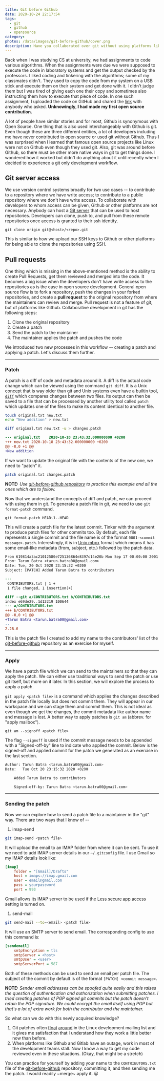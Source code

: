 ```yaml
---
title: Git before Github
date: 2020-10-24 22:17:54
tags:
  - git
  - github
  - opensource
category:
photos: /data/images/git-before-github/cover.png
description: Have you collaborated over git without using platforms like Github? I haven't either. But git is distributed in itself so it is possible and here is how.
---
```


Back when I was studying CS at university, we had assignments to code various algorithms. When the assignments were due we were supposed to execute the code in laboratory systems and get the output checked by the professors. I liked coding and tinkering with the algorithms; some of my classmates didn't. They used to copy the code from my system on a USB stick and execute them on their system and get done with it. I didn't judge them but I was tired of giving each one their copy and sometimes also instructing them how to execute that piece of code. In one such assignment, I uploaded the code on GitHub and shared the [link][re2nfa-repo] with anybody who asked. __Unknowingly, I had made my first open source contribution.__

A lot of people have similar stories and for most, Github is synonymous with Open Source. One thing that is also used interchangeably with Github is git. Even though these are three different entities, a lot of developers including me have never contributed to open source or used git without Github. Thus I was surprised when I learned that famous open source projects like Linux were not on Github even though they used git. Also, git was around before Github, so there must be other more native ways in git to get things done. I wondered how it worked but didn't do anything about it until recently when I decided to experience a git only development workflow.

## Git server access
We use version control systems broadly for two use cases -- to contribute to a repository where we have write access; to contribute to a public repository where we don't have write access. To collaborate with developers to whom access can be given, Github or other platforms are not necessary. Anybody can host a [Git server][git-server-guide] that can be used to host repositories. Developers can clone, push to, and pull from these remote repositories once access is granted to their ssh identity.

```
git clone origin git@<host>/<repo>.git
```

This is similar to how we upload our SSH keys to Github or other platforms for being able to clone the repositories using SSH.

## Pull requests
One thing which is missing in the above-mentioned method is the ability to create Pull Requests, get them reviewed and merged into the code. It becomes a big issue when the developers don't have write access to the repositories as is the case in open source development. General open source flow is to fork a repository, push the changes in your forked repositories, and create a __pull request__ to the original repository from where the maintainers can review and merge. Pull request is not a feature of git, but of platforms like Github. Collaborative development in git has the following steps:
1. Clone the original repository
2. Create a patch
3. Send the patch to the maintainer
4. The maintainer applies the patch and pushes the code

We introduced two new processes in this workflow -- creating a patch and applying a patch. Let's discuss them further.

---
### Patch
A patch is a diff of code and metadata around it. A diff is the actual code change which can be viewed using the command `git diff`. It is a Unix concept that is way older than git and Unix systems even have a builtin tool, [`diff`][diff-man-page] which compares changes between two files. Its output can then be saved to a file that can be processed by another utility tool called `patch` which updates one of the files to make its content identical to another file.
```sh
touch original.txt new.txt
echo "New addition" > new.txt
```
```sh
diff original.txt new.txt -u > changes.patch
```
```patch changes.patch
--- original.txt	2020-10-18 23:43:32.000000000 +0200
+++ new.txt	2020-10-18 23:43:32.000000000 +0200
@@ -0,0 +1 @@
+New addition
```
If we want to update the original file with the contents of the new one, we need to "patch" it.
```sh
patch original.txt changes.patch
```
__NOTE:__ _Use [git-before-github repository][git-before-github-repo] to practice this example and all the ones which are to follow._

Now that we understand the concepts of diff and patch, we can proceed with using them in git. To generate a patch file in git, we need to use `git format-patch` command.
```
git format-patch HEAD~1..HEAD
```

This will create a patch file for the latest commit. Tinker with the argument to produce patch files for other commits too. By default, each file represents a single commit and the file name is of the format `0001-<commit message>.patch`. Interestingly, it is in [Unix mbox][unix-mbox-wiki] format which means it has some email-like metadata (from, subject, etc.) followed by the patch data.
```patch 0001-Added-Tarun-Batra-to-contributors.patch
From 619814a3ac21012580e725136864e8397c14e20b Mon Sep 17 00:00:00 2001
From: Tarun Batra <tarun.batra00@gmail.com>
Date: Tue, 20 Oct 2020 23:15:32 +0200
Subject: [PATCH] Added Tarun Batra to contributors

---
 CONTRIBUTORS.txt | 1 +
 1 file changed, 1 insertion(+)

diff --git a/CONTRIBUTORS.txt b/CONTRIBUTORS.txt
index e69de29..1d12219 100644
--- a/CONTRIBUTORS.txt
+++ b/CONTRIBUTORS.txt
@@ -0,0 +1 @@
+Tarun Batra <tarun.batra00@gmail.com>
--
2.28.0
```
This is the patch file I created to add my name to the contributors' list of the [git-before-github][git-before-github-repo] repository as an exercise for myself.

---
### Apply
We have a patch file which we can send to the maintainers so that they can apply the patch. We can either use traditional ways to send the patch or use git itself, but more on it later. In this section, we will explore the process to apply a patch.

`git apply <patch file>` is a command which applies the changes described in the patch file locally but does not commit them. They will appear in our workspace and we can stage them and commit them. This is not ideal as even though we get the changes, the commit metadata like author name and message is lost. A better way to apply patches is `git am` (abbrev. for "apply mailbox").
```
git am --signoff <patch file>
```
The flag `--signoff` is used if the commit message needs to be appended with a "Signed-off-by" line to indicate who applied the commit. Below is the signed-off and applied commit for the patch we generated as an exercise in the last section.
```sh git log
Author: Tarun Batra <tarun.batra00@gmail.com>
Date:   Tue Oct 20 23:15:32 2020 +0200

    Added Tarun Batra to contributors

    Signed-off-by: Tarun Batra <tarun.batra00@gmail.com>
```
---
### Sending the patch
Now we can explore how to send a patch file to a maintainer in the "git" way. There are two ways that I know of --

1. imap-send
```sh
git imap-send <patch file>
```
It will upload the email to an IMAP folder from where it can be sent. To use it we need to add IMAP server details in our `~/.gitconfig` file. I use Gmail so my IMAP details look like:
```ini
[imap]
	folder = "[Gmail]/Drafts"
	host = imaps://imap.gmail.com
	user = email@gmail.com
	pass = yourpassword
	port = 993
```
Gmail allows its IMAP server to be used if the [Less secure app access][google-less-secure-setting] setting is turned on.

1. send-mail
```sh
git send-mail --to=<email> <patch file>
```
It will use an SMTP server to send email. The corresponding config to use this command is:
```ini
[sendemail]
	smtpEncryption = tls
	smtpServer = <host>
	smtpUser = <user>
	smtpServerPort = 587
```
Both of these methods can be used to send an email per patch file. The subject of the commit by default is of the format `[PATCH] <commit message>`.

__NOTE:__ _Sender email addresses can be spoofed quite easily and this raises the question of authentication and authorization when submitting patches. I tried creating patches of PGP signed git commits but the patch doesn't retain the PGP signature. We could encrypt the email itself using PGP but that's a lot of extra work for both the contributor and the maintainer._

So what can we do with this newly acquired knowledge?
1. Git patches often [float][lkml-1] [around][lkml-2] in the Linux development mailing list and it gives me satisfaction that I understand how they work a little better now than before.
2. When platforms like Github and Gitlab have an outage, work in most of the development teams stall. Now I know a way to get my code reviewed even in these situations. (Okay, that might be a stretch)

You can practice for yourself by adding your name to the `CONTRIBUTORS.txt` file of the [git-before-github][git-before-github-repo] repository, committing it, and then sending me the patch. I would readily ~merge~ apply it. 😀

[re2nfa-repo]: https://github.com/tarunbatra/re2nfa
[git-server-guide]: https://git-scm.com/book/en/v2/Git-on-the-Server-Setting-Up-the-Server
[diff-man-page]: https://man7.org/linux/man-pages/man1/diff.1.html
[git-before-github-repo]: https://github.com/tarunbatra/git-before-github
[unix-mbox-wiki]: https://en.wikipedia.org/wiki/Mbox
[google-less-secure-setting]: https://myaccount.google.com/lesssecureapps
[lkml-1]: https://lkml.org/lkml/2020/10/16/629
[lkml-2]: https://lkml.org/lkml/2020/10/19/82

